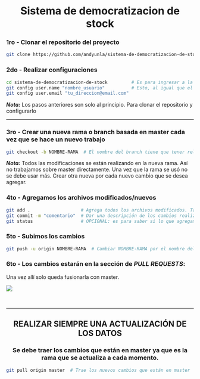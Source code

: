 <div align="center">
  <h1>Sistema de democratizacion de stock</h1>
</div>


### 1ro - Clonar el repositorio del proyecto
```bash
git clone https://github.com/andyunla/sistema-de-democratizacion-de-stock.git
```

### 2do - Realizar configuraciones
```bash
cd sistema-de-democratizacion-de-stock         # Es para ingresar a la carpeta del proyecto descargada
git config user.name "nombre_usuario"          # Esto, al igual que el email hacerlo una vez. Luego no harán falta
git config user.email "tu_direccion@email.com"
```
___Nota:___ Los pasos anteriores son solo al principio. Para clonar el repositorio y configurarlo

<hr>

### 3ro - Crear una nueva rama o branch basada en master cada vez que se hace un nuevo trabajo
```bash
git checkout -b NOMBRE-RAMA  # El nombre del branch tiene que tener relación a los que se hace. Ej: agregar-sql
```
___Nota:___ Todos las modificaciones se están realizando en la nueva rama. Así no trabajamos sobre master directamente. Una vez que la rama se usó no se debe usar más. Crear otra nueva por cada nuevo cambio que se desea agregar.

### 4to - Agregamos los archivos modificados/nuevos
```bash
git add .                   # Agrega todos los archivos modificados. También puede ser: git add --all o git add *
git commit -m "comentario"  # Dar una descripción de los cambios realizados
git status                  # OPCIONAL: es para saber si lo que agregamos anteriormente están listos
```

### 5to - Subimos los cambios
```bash
git push -u origin NOMBRE-RAMA  # Cambiar NOMBRE-RAMA por el nombre del actual branch. Ej: git push origin agregar-sql
```

### 6to - Los cambios estarán en la sección de _PULL REQUESTS_:
Una vez allí solo queda fusionarla con master.

<a href="https://imgur.com/5iZ2hhq.png">
  <img src="https://imgur.com/5iZ2hhq.png" />
</a>

<br><hr>
<div align="center">
  <h2>REALIZAR SIEMPRE UNA ACTUALIZACIÓN DE LOS DATOS</h1>
  <h3>Se debe traer los cambios que están en master ya que es la rama que se actualiza a cada momento.</h3>
</div>

```bash
git pull origin master  # Trae los nuevos cambios que están en master
```
